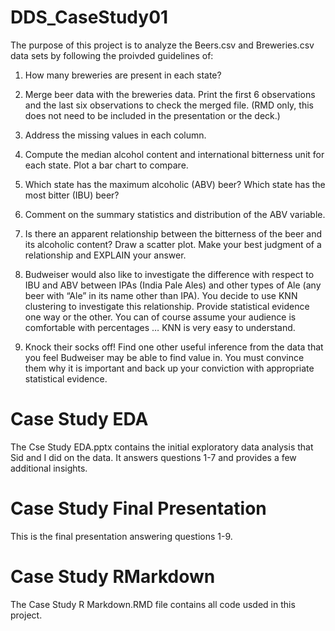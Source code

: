 # DDS_CaseStudy01
The purpose of this project is to analyze the Beers.csv and Breweries.csv data sets by following the proivded guidelines of:
1.   How many breweries are present in each state?

2.   Merge beer data with the breweries data. Print the first 6 observations and the last six observations to check the merged file.  (RMD only, this does not need to be included in the presentation or the deck.)

3.   Address the missing values in each column.

4.   Compute the median alcohol content and international bitterness unit for each state. Plot a bar chart to compare.

5.   Which state has the maximum alcoholic (ABV) beer? Which state has the most bitter (IBU) beer?

6.   Comment on the summary statistics and distribution of the ABV variable.

7.   Is there an apparent relationship between the bitterness of the beer and its alcoholic content? Draw a scatter plot.  Make your best judgment of a relationship and EXPLAIN your answer.

8.  Budweiser would also like to investigate the difference with respect to IBU and ABV between IPAs (India Pale Ales) and other types of Ale (any beer with “Ale” in its name other than IPA).  You decide to use KNN clustering to investigate this relationship.  Provide statistical evidence one way or the other. You can of course assume your audience is comfortable with percentages … KNN is very easy to understand.  

9. Knock their socks off!  Find one other useful inference from the data that you feel Budweiser may be able to find value in.  You must convince them why it is important and back up your conviction with appropriate statistical evidence. 

# Case Study EDA
The Cse Study EDA.pptx contains the initial exploratory data analysis that Sid and I did on the data.  It answers questions 1-7 and provides a few additional insights.


# Case Study Final Presentation
This is the final presentation answering questions 1-9.

# Case Study RMarkdown
The Case Study R Markdown.RMD file contains all code usded in this project.  

